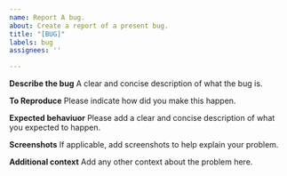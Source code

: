 ```yaml
---
name: Report A bug.
about: Create a report of a present bug.
title: "[BUG]"
labels: bug
assignees: ''

---
```


**Describe the bug**
A clear and concise description of what the bug is.

**To Reproduce**
Please indicate how did you make this happen.

**Expected behaviuor**
Please add a clear and concise description of what you expected to happen.

**Screenshots**
If applicable, add screenshots to help explain your problem.

**Additional context**
Add any other context about the problem here.

